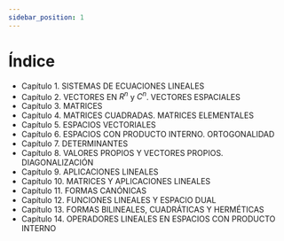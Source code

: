 ```yaml
---
sidebar_position: 1
---
```


# Índice

- Capítulo 1. SISTEMAS DE ECUACIONES LINEALES
- Capítulo 2. VECTORES EN $R^n$ y $C^n$. VECTORES ESPACIALES
- Capítulo 3. MATRICES
- Capítulo 4. MATRICES CUADRADAS. MATRICES ELEMENTALES
- Capítulo 5. ESPACIOS VECTORIALES
- Capítulo 6. ESPACIOS CON PRODUCTO INTERNO. ORTOGONALIDAD
- Capítulo 7. DETERMINANTES
- Capítulo 8. VALORES PROPIOS Y VECTORES PROPIOS. DIAGONALIZACIÓN
- Capítulo 9. APLICACIONES LINEALES
- Capítulo 10. MATRICES Y APLICACIONES LINEALES
- Capítulo 11. FORMAS CANÓNICAS
- Capítulo 12. FUNCIONES LINEALES Y ESPACIO DUAL
- Capítulo 13. FORMAS BILINEALES, CUADRÁTICAS Y HERMÉTICAS
- Capítulo 14. OPERADORES LINEALES EN ESPACIOS CON PRODUCTO INTERNO
